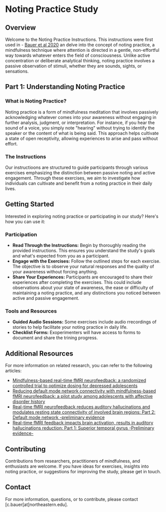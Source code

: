 # Noting Practice Study

## Overview

Welcome to the Noting Practice Instructions. This instructions were first used in - [Bauer et al 2020](https://doi.org/10.1016/j.psychres.2020.112770) an delve into the concept of noting practice, a mindfulness technique where attention is directed in a gentle, non-effortful way towards whatever enters the field of consciousness. Unlike active concentration or deliberate analytical thinking, noting practice involves a passive observation of stimuli, whether they are sounds, sights, or sensations.


## Part 1: Understanding Noting Practice

### What is Noting Practice?

Noting practice is a form of mindfulness meditation that involves passively acknowledging whatever comes into your awareness without engaging in further analysis, judgment, or interpretation. For instance, if you hear the sound of a voice, you simply note "hearing" without trying to identify the speaker or the content of what is being said. This approach helps cultivate a state of open receptivity, allowing experiences to arise and pass without effort.

### The Instructions

Our instructioons are structured to guide participants through various exercises emphasizing the distinction between passive noting and active engagement. Through these exercises, we aim to investigate how individuals can cultivate and benefit from a noting practice in their daily lives.

## Getting Started

Interested in exploring noting practice or participating in our study? Here's how you can use it:

### Participation

- **Read Through the Instructions:** Begin by thoroughly reading the provided instructions. This ensures you understand the study's goals and what's expected from you as a participant.
- **Engage with the Exercises:** Follow the outlined steps for each exercise. The objective is to observe your natural responses and the quality of your awareness without forcing anything.
- **Share Your Experiences:** Participants are encouraged to share their experiences after completing the exercises. This could include observations about your state of awareness, the ease or difficulty of maintaining a noting practice, and any distinctions you noticed between active and passive engagement.

### Tools and Resources

- **Guided Audio Sessions:** Some exercises include audio rrecordings of stories to help facilitate your noting practice in daily life.
- **Checklist Forms:** Exoperimenters will have access to forms to document and share the trining progress.

## Additional Resources

For more information on related research, you can refer to the following articles:

- [Mindfulness-based real-time fMRI neurofeedback: a randomized controlled trial to optimize dosing for depressed adolescents](https://doi.org/10.1186/s12888-023-05223-8)
- [Reducing default mode network connectivity with mindfulness-based fMRI neurofeedback: a pilot study among adolescents with affective disorder history](https://doi.org/10.1038/s41380-023-02032-z)
- [Real-time fMRI neurofeedback reduces auditory hallucinations and modulates resting state connectivity of involved brain regions: Part 2: Default mode network -preliminary evidence](https://doi.org/10.1016/j.psychres.2020.112770)
- [Real-time fMRI feedback impacts brain activation, results in auditory hallucinations reduction: Part 1: Superior temporal gyrus -Preliminary evidence-](https://doi.org/10.1016/j.psychres.2020.112862)

## Contributing

Contributions from researchers, practitioners of mindfulness, and enthusiasts are welcome. If you have ideas for exercises, insights into noting practice, or suggestions for improving the study, please get in touch.

## Contact

For more information, questions, or to contribute, please contact [c.bauer[at]northeastern.edu].
